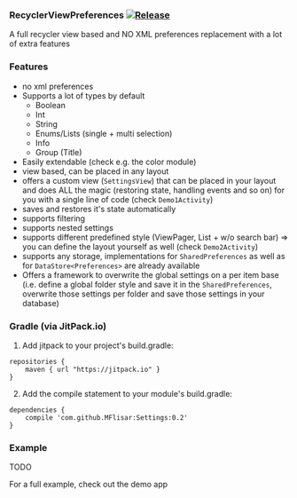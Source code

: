 ### RecyclerViewPreferences [![Release](https://jitpack.io/v/MFlisar/Settings.svg)](https://jitpack.io/#MFlisar/Settings)

A full recycler view based and NO XML preferences replacement with a lot of extra features

### Features

* no xml preferences
* Supports a lot of types by default
	* Boolean
	* Int
	* String
	* Enums/Lists (single + multi selection)
	* Info
	* Group (Title)
* Easily extendable (check e.g. the color module)
* view based, can be placed in any layout
* offers a custom view (`SettingsView`) that can be placed in your layout and does ALL the magic (restoring state, handling events and so on) for you with a single line of code (check `Demo1Activity`)
* saves and restores it's state automatically
* supports filtering
* supports nested settings
* supports different predefined style (ViewPager, List + w/o search bar) => you can define the layout yourself as well (check `Demo2Activity`)
* supports any storage, implementations for `SharedPreferences` as well as for `DataStore<Preferences>` are already available
* Offers a framework to overwrite the global settings on a per item base (i.e. define a global folder style and save it in the `SharedPreferences`, overwrite those settings per folder and save those settings in your database)

### Gradle (via JitPack.io)

1) Add jitpack to your project's build.gradle:
```
repositories {
	maven { url "https://jitpack.io" }
}
```

2) Add the compile statement to your module's build.gradle:
```
dependencies {
	compile 'com.github.MFlisar:Settings:0.2'
}
```

### Example

TODO

For a full example, check out the demo app

